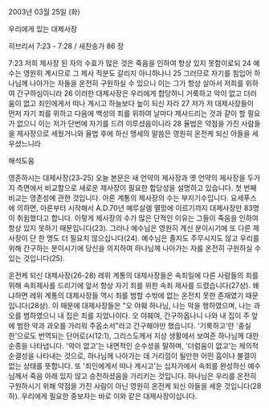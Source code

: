 2003년 03월 25일 (화)

우리에게 있는 대제사장



히브리서 7:23 - 7:28 / 새찬송가 86 장


7:23  저희 제사장 된 자의 수효가 많은 것은 죽음을 인하여 항상 있지 못함이로되  24 예수는 영원히 계시므로 그 제사 직분도 갈리지 아니하나니  25 그러므로 자기를 힘입어 하나님께 나아가는 자들을 온전히 구원하실 수 있으니 이는 그가 항상 살아서 저희를 위하여 간구하심이니라  26 이러한 대제사장은 우리에게 합당하니 거룩하고 악이 없고 더러움이 없고 죄인에게서 떠나 계시고 하늘보다 높이 되신 자라  27 저가 저 대제사장들이 먼저 자기 죄를 위하고 다음에 백성의 죄를 위하여 날마다 제사드리는 것과 같이 할 필요가 없으니 이는 저가 단번에 자기를 드려 이루셨음이니라  28 율법은 약점을 가진 사람들을 제사장으로 세웠거니와 율법 후에 하신 맹세의 말씀은 영원히 온전케 되신 아들을 세우셨느니라

해석도움





영존하시는 대제사장(23-25)
오늘 본문은 새 언약의 제사장과 옛 언약의 제사장을 두가지 측면에서 비교함으로 새로운 제사장이 필요한 합당성을 설명하고 있습니다.  첫 번째 비교는 영존성에 관한 것입니다.  아론 계통의 제사장의 수는 부지기수입니다.  요세푸스에 의하면, 아론부터 시작해서 A.D.70년 예루살렘 멸망에 이르기까지 대제사장만 83명이 취윔했다고 합니다.  이렇게 제사장의 수가 많은 단적인 이유는 그들이 죽음을 인하여 항상 있지 못하기 때문입니다(23).  그러나 예수님은 영원히 계신 분이시기에 또 다른 제사장이 단 한 명도 더 필요치 않으십니다(24).  예수님은 졸지도 주무시지도 않고 우리를 위해 간구하는 분이시기에 당신을 의지하여 하나님께 나아가는 자를 온전히 구원하실 수 있는 것입니다(25).

온전케 되신 대제사장(26-28)
레위 계통의 대제사장들은 속죄일에 다른 사람들의 죄를 위해 속죄제사를 드리기에 앞서 항상 자기 죄를 위한 속죄 제사를 드렸습니다(27상).  왜냐하면 레위 계통의 대제사장들 역시 죄를 범할 수밖에 없는 온전치 못한 존재였기 때문입니다(28상).  이 때문에 대제사장들은 "오 야훼 하나님, 나는 악을 행하였으며, 나는 과오를 범하였으니 내 집은 죄를 지었나이다.  오 야훼여, 간구하옵나니 나와 내 집이 주 앞에 범한 악과 과오를 가리워 주옵소서"라고 간구해야만 했습니다.  '기룩하고'란 '충실한'으로도 번역되는 단어로(시12:1), 그리스도께서 지상 생활에서 보여준 하나님께 대한 순종을 나타냅니다.  '악이 없고'는 내면적인 순수성을 말하며, '더럼움이 없고'는 제의적 순결성을 나타내는 것으로, 하나님께 나아가는 데 거리낌이 될만한 어떤 흠이나 불결이 없는 상태를 뜻합니다.  또 '죄인에게서 떠나 계시고'는 십자가에서 속죄를 완성하신 예수님께서 죽음 아래 있지 않고 승천하셨음을 가리키는 것입니다.  하나님은 우리를 온전히 구원하시기 위해 약점을 가진 사람이 아닌 영원히 온전케 되신 아들을 세운 것입니다(28하).  우리에게 필요한 중보자는 바로 이와 같은 대제사장이십니다.